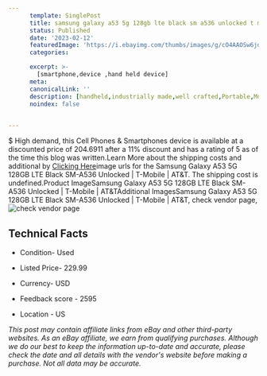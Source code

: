 ```yaml
---
      template: SinglePost
      title: samsung galaxy a53 5g 128gb lte black sm a536 unlocked t mobile at t
      status: Published
      date: '2023-02-12'
      featuredImage: 'https://i.ebayimg.com/thumbs/images/g/cO4AAOSw6jdjdqXo/s-l225.jpg'
      categories: 

      excerpt: >-
        [smartphone,device ,hand held device]
      meta:
      canonicalLink: ''
      description: [handheld,industrially made,well crafted,Portable,Mobile,Compact,Convenient,Lightweight,Maneuverable,Man-portable,Miniature,Carriable,Hand-held,Light,Holdable,Transportable,Mobile device,Pocket-sized,On-the-go,Wireless,Cordless,Compact size,Convenient size, smartphone,device ,hand held device]
      noindex: false

        
---
```

$
    High demand, this Cell Phones & Smartphones device is available at a discounted price of 204.6911 after a 11% discount and has a rating of 5 as of the time this blog was written.Learn More about the shipping costs and additional by [Clicking Here](https://www.ebay.com/itm/275382780260?hash=item401e17c164%3Ag%3AcO4AAOSw6jdjdqXo&amdata=enc%3AAQAHAAAA4MZ9dFnmQSWlMsShn7KGnU9sGej%2FhMj18Cdti2Ik6r8yYfzYSk4WwpoitsvhygSEZqR0dOCFQu9B7rRRuEMh8KP41UQjDQLYpYgi48tbNie1ofEc2S9x4dhFKqnNKdXF5fDKHIP3CBixZzEvMK0%2BZUAQp7PiU2joTUgCflULNOkEZPiB%2BKNu0fpdaA8hqrl%2Bc%2FyQSv8JZUCWtaV9R80YEnTJ1z20xiTZjvygRNPugZ4zyAHtR2EMaKIPj1MD%2Bhye6NE9gwWcvNK%2Fdr7h%2BD%2BgboxdARDvotnoQBjV6YsNRKC%2F&mkevt=1&mkcid=1&mkrid=711-53200-19255-0&campid=%253CePNCampaignId%253E&customid=%253CreferenceId%253E&toolid=10049)image urls for the Samsung Galaxy A53 5G 128GB LTE Black SM-A536 Unlocked | T-Mobile | AT&T. The shipping cost is undefined.Product ImageSamsung Galaxy A53 5G 128GB LTE Black SM-A536 Unlocked | T-Mobile | AT&TAdditional ImagesSamsung Galaxy A53 5G 128GB LTE Black SM-A536 Unlocked | T-Mobile | AT&T, check vendor page, ![check vendor page](https://origin-galleryplus.ebayimg.com/ws/web/275382780260_2_0_1/225x225.jpg,https://origin-galleryplus.ebayimg.com/ws/web/275382780260_3_0_1/225x225.jpg,https://origin-galleryplus.ebayimg.com/ws/web/275382780260_4_0_1/225x225.jpg)
    
    

 ## Technical Facts 



     
      

 - Condition- Used 


      

 - Listed Price- 229.99 


      

 - Currency- USD 


      

 - Feedback score - 2595 


      

 - Location - US 


      
      

 *_This post may contain affiliate links from eBay and other third-party websites. As an eBay affiliate, we earn from qualifying purchases. Although we do our best to keep the information up-to-date and accurate, please check the date and all details with the vendor's website before making a purchase. Not all data may be accurate._*



    
    
    
    
    